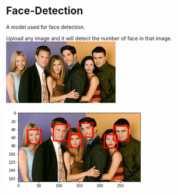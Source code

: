 # Face-Detection

A model used for face detection.

Upload any image and it will detect the number of face in that image. 
![](GP6.jpg)

![](GP6_.png)
